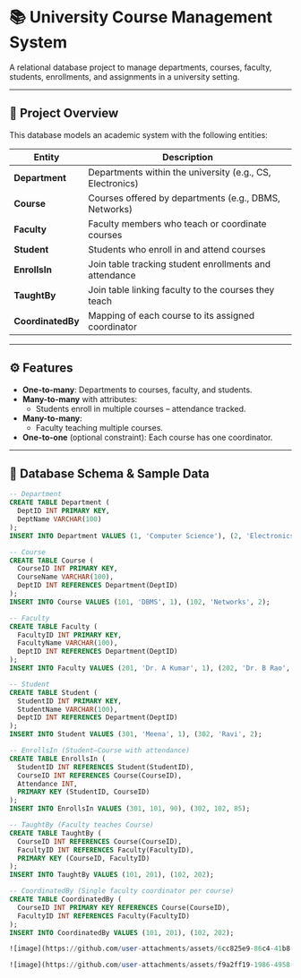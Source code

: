 # 📚 University Course Management System

A relational database project to manage departments, courses, faculty, students, enrollments, and assignments in a university setting.

---

## 🧾 Project Overview

This database models an academic system with the following entities:

| Entity      | Description                                                  |
|-------------|--------------------------------------------------------------|
| **Department** | Departments within the university (e.g., CS, Electronics)     |
| **Course**     | Courses offered by departments (e.g., DBMS, Networks)         |
| **Faculty**    | Faculty members who teach or coordinate courses              |
| **Student**    | Students who enroll in and attend courses                    |
| **EnrollsIn**  | Join table tracking student enrollments and attendance       |
| **TaughtBy**   | Join table linking faculty to the courses they teach         |
| **CoordinatedBy** | Mapping of each course to its assigned coordinator       |

---

## ⚙️ Features

- **One-to-many**: Departments to courses, faculty, and students.
- **Many-to-many** with attributes:
  - Students enroll in multiple courses – attendance tracked.
- **Many-to-many**:
  - Faculty teaching multiple courses.
- **One-to-one** (optional constraint): Each course has one coordinator.

---

## 📂 Database Schema & Sample Data

```sql
-- Department
CREATE TABLE Department (
  DeptID INT PRIMARY KEY,
  DeptName VARCHAR(100)
);
INSERT INTO Department VALUES (1, 'Computer Science'), (2, 'Electronics');

-- Course
CREATE TABLE Course (
  CourseID INT PRIMARY KEY,
  CourseName VARCHAR(100),
  DeptID INT REFERENCES Department(DeptID)
);
INSERT INTO Course VALUES (101, 'DBMS', 1), (102, 'Networks', 2);

-- Faculty
CREATE TABLE Faculty (
  FacultyID INT PRIMARY KEY,
  FacultyName VARCHAR(100),
  DeptID INT REFERENCES Department(DeptID)
);
INSERT INTO Faculty VALUES (201, 'Dr. A Kumar', 1), (202, 'Dr. B Rao', 2);

-- Student
CREATE TABLE Student (
  StudentID INT PRIMARY KEY,
  StudentName VARCHAR(100),
  DeptID INT REFERENCES Department(DeptID)
);
INSERT INTO Student VALUES (301, 'Meena', 1), (302, 'Ravi', 2);

-- EnrollsIn (Student–Course with attendance)
CREATE TABLE EnrollsIn (
  StudentID INT REFERENCES Student(StudentID),
  CourseID INT REFERENCES Course(CourseID),
  Attendance INT,
  PRIMARY KEY (StudentID, CourseID)
);
INSERT INTO EnrollsIn VALUES (301, 101, 90), (302, 102, 85);

-- TaughtBy (Faculty teaches Course)
CREATE TABLE TaughtBy (
  CourseID INT REFERENCES Course(CourseID),
  FacultyID INT REFERENCES Faculty(FacultyID),
  PRIMARY KEY (CourseID, FacultyID)
);
INSERT INTO TaughtBy VALUES (101, 201), (102, 202);

-- CoordinatedBy (Single faculty coordinator per course)
CREATE TABLE CoordinatedBy (
  CourseID INT PRIMARY KEY REFERENCES Course(CourseID),
  FacultyID INT REFERENCES Faculty(FacultyID)
);
INSERT INTO CoordinatedBy VALUES (101, 201), (102, 202);

![image](https://github.com/user-attachments/assets/6cc825e9-86c4-41b8-9c71-cd4320373d71)

![image](https://github.com/user-attachments/assets/f9a2ff19-1986-4958-8a6e-40b69383e964)

